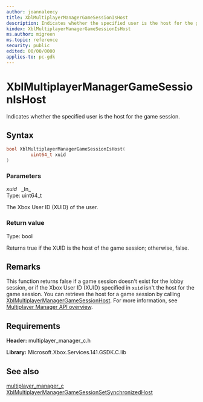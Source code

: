 ```yaml
---
author: joannaleecy
title: XblMultiplayerManagerGameSessionIsHost
description: Indicates whether the specified user is the host for the game session.
kindex: XblMultiplayerManagerGameSessionIsHost
ms.author: migreen
ms.topic: reference
security: public
edited: 00/00/0000
applies-to: pc-gdk
---
```


# XblMultiplayerManagerGameSessionIsHost  

Indicates whether the specified user is the host for the game session.  

## Syntax  
  
```cpp
bool XblMultiplayerManagerGameSessionIsHost(  
         uint64_t xuid  
)  
```  
  
### Parameters  
  
*xuid* &nbsp;&nbsp;\_In\_  
Type: uint64_t  
  
The Xbox User ID (XUID) of the user.  
  
  
### Return value  
Type: bool
  
Returns true if the XUID is the host of the game session; otherwise, false.
  
## Remarks  
  
This function returns false if a game session doesn't exist for the lobby session, or if the Xbox User ID (XUID) specified in `xuid` isn't the host for the game session. You can retrieve the host for a game session by calling [XblMultiplayerManagerGameSessionHost](xblmultiplayermanagergamesessionhost.md). For more information, see [Multiplayer Manager API overview](../../../../../live/features/multiplayer/mpm/concepts/live-multiplayer-manager-api-overview.md).
  
## Requirements  
  
**Header:** multiplayer_manager_c.h
  
**Library:** Microsoft.Xbox.Services.141.GSDK.C.lib
  
## See also  
[multiplayer_manager_c](../multiplayer_manager_c_members.md)  
[XblMultiplayerManagerGameSessionSetSynchronizedHost](xblmultiplayermanagergamesessionsetsynchronizedhost.md)
  
  